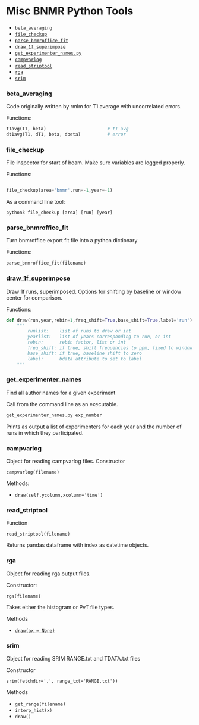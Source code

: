 # Misc BNMR Python Tools

* [`beta_averaging`](#beta_averaging)
* [`file_checkup`](#file_checkup)
* [`parse_bnmroffice_fit`](#parse_bnmroffice_fit)
* [`draw_1f_superimpose`](#draw_1f_superimpose)
* [`get_experimenter_names.py`](#get_experimenter_names)
* [`campvarlog`](#campvarlog)
* [`read_striptool`](#read_striptool)
* [`rga`](#rga)
* [`srim`](#srim)

### beta_averaging

Code originally written by rmlm for T1 average with uncorrelated errors.

Functions:

```python
t1avg(T1, beta)                       # t1 avg
dt1avg(T1, dT1, beta, dbeta)          # error
```

### file_checkup

File inspector for start of beam. Make sure variables are logged properly.

Functions:

```python

file_checkup(area='bnmr',run=-1,year=-1)
```

As a command line tool:

```
python3 file_checkup [area] [run] [year]
```

### parse_bnmroffice_fit

Turn bnmroffice export fit file into a python dictionary

Functions:

```python
parse_bnmroffice_fit(filename)
```

### draw_1f_superimpose

Draw 1f runs, superimposed. Options for shifting by baseline or window center for comparison.

Functions:

```python
def draw(run,year,rebin=1,freq_shift=True,base_shift=True,label='run'):
    """
        runlist:    list of runs to draw or int
        yearlist:   list of years corresponding to run, or int
        rebin:      rebin factor, list or int
        freq_shift: if true, shift frequencies to ppm, fixed to window center
        base_shift: if true, baseline shift to zero
        label:      bdata attribute to set to label
    """
```

### get_experimenter_names

Find all author names for a given experiment

Call from the command line as an executable.

```bash
get_experimenter_names.py exp_number
```

Prints as output a list of experimenters for each year and the number of runs in which they participated. 

### campvarlog

Object for reading campvarlog files. Constructor

```
campvarlog(filename)
```

Methods:

* `draw(self,ycolumn,xcolumn='time')`

### read_striptool

Function

```
read_striptool(filename)
```

Returns pandas dataframe with index as datetime objects. 

### rga

Object for reading rga output files. 

Constructor: 

```
rga(filename)
```

Takes either the histogram or PvT file types. 

Methods

* [`draw(ax = None)`](https://github.com/dfujim/bnmr_tools/blob/f27bfc68590d3f1a594cdfce7dadc35265acf257/rga.py#L145)

### srim

Object for reading SRIM RANGE.txt and TDATA.txt files

Constructor

```
srim(fetchdir='.', range_txt='RANGE.txt'))
```

Methods

* `get_range(filename)`
* `interp_hist(x)`
* `draw()`
